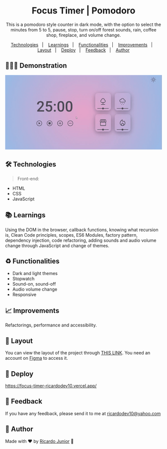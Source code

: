 <h1 align="center"> Focus Timer | Pomodoro </h1>


<p align="center">
This is a pomodoro style counter in dark mode, with the option to select the minutes from 5 to 5, pause, stop, turn on/off forest sounds, rain, coffee shop, fireplace, and volume change.
</p>


<p align="center">
  <a href="#-technologies">Technologies</a>&nbsp;&nbsp;&nbsp;|&nbsp;&nbsp;&nbsp;
  <a href="#-learnings">Learnings</a>&nbsp;&nbsp;&nbsp;|&nbsp;&nbsp;&nbsp;
  <a href="#-functionalities">Functionalities</a>&nbsp;&nbsp;&nbsp;|&nbsp;&nbsp;&nbsp;
  <a href="#-improvements">Improvements</a>&nbsp;&nbsp;&nbsp;|&nbsp;&nbsp;&nbsp;
  <a href="#-layout">Layout</a>&nbsp;&nbsp;&nbsp;|&nbsp;&nbsp;&nbsp;
  <a href="#-deploy">Deploy</a>&nbsp;&nbsp;&nbsp;|&nbsp;&nbsp;&nbsp;
  <a href="#-feedback">Feedback</a>&nbsp;&nbsp;&nbsp;|&nbsp;&nbsp;&nbsp;
  <a href="#-author">Author</a>
</p>


## 💁🏻‍♂️ Demonstration

<p align="center">
<img src=".github/focus-timer.gif">
</p>


## 🛠 Technologies

> Front-end: 

- HTML
- CSS
- JavaScript


## 📚 Learnings

Using the DOM in the browser, callback functions, knowing what recursion is, Clean Code principles, scopes, ES6 Modules, factory pattern, dependency injection, code refactoring, adding sounds and audio volume change through JavaScript and change of themes.


## ♻️ Functionalities

- Dark and light themes
- Stopwatch
- Sound-on, sound-off
- Audio volume change
- Responsive


## 📈 Improvements

Refactorings, performance and accessibility.


## 🎨 Layout

You can view the layout of the project through [THIS LINK](https://www.figma.com/file/G1w8SwPFoDXNma1wwU6hL2/Stage-05---Dark-Mode-FocusTimer-(Copy)?node-id=0%3A1). You need an account on [Figma](https://figma.com) to access it.


## 🚀 Deploy

https://focus-timer-ricardodev10.vercel.app/


## 🙂 Feedback

If you have any feedback, please send it to me at ricardodev10@yahoo.com


## 💛 Author

Made with ♥ by [Ricardo Junior](https://www.linkedin.com/in/ricardodev10/) :wave: